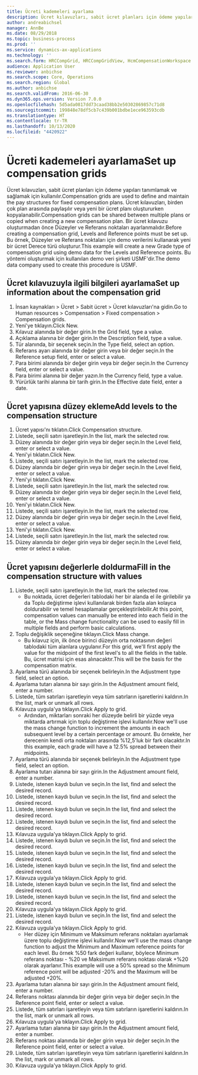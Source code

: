 ```yaml
---
title: Ücreti kademeleri ayarlama
description: Ücret kılavuzları, sabit ücret planları için ödeme yapıları tanımlamak ve sağlamak için kullanılır.
author: andreabichsel
manager: AnnBe
ms.date: 08/29/2018
ms.topic: business-process
ms.prod: ''
ms.service: dynamics-ax-applications
ms.technology: ''
ms.search.form: HRCCompGrid, HRCCompGridView, HcmCompensationWorkspace
audience: Application User
ms.reviewer: anbichse
ms.search.scope: Core, Operations
ms.search.region: Global
ms.author: anbichse
ms.search.validFrom: 2016-06-30
ms.dyn365.ops.version: Version 7.0.0
ms.openlocfilehash: 5d5ada0817dd73caad38bb2e50302869857c71d8
ms.sourcegitcommit: 199848e78df5cb7c439b001bdbe1ece963593cdb
ms.translationtype: HT
ms.contentlocale: tr-TR
ms.lasthandoff: 10/13/2020
ms.locfileid: "4420922"
---
```

# <a name="set-up-compensation-grids"></a><span data-ttu-id="f3e36-103">Ücreti kademeleri ayarlama</span><span class="sxs-lookup"><span data-stu-id="f3e36-103">Set up compensation grids</span></span>

<span data-ttu-id="f3e36-104">Ücret kılavuzları, sabit ücret planları için ödeme yapıları tanımlamak ve sağlamak için kullanılır.</span><span class="sxs-lookup"><span data-stu-id="f3e36-104">Compensation grids are used to define and maintain the pay structures for fixed compensation plans.</span></span> <span data-ttu-id="f3e36-105">Ücret kılavuzları, birden çok plan arasında paylaşılır veya yeni bir ücret planı oluştururken kopyalanabilir.</span><span class="sxs-lookup"><span data-stu-id="f3e36-105">Compensation grids can be shared between multiple plans or copied when creating a new compensation plan.</span></span>  <span data-ttu-id="f3e36-106">Bir ücret kılavuzu oluşturmadan önce Düzeyler ve Referans noktaları ayarlanmalıdır.</span><span class="sxs-lookup"><span data-stu-id="f3e36-106">Before creating a compensation grid, Levels and Reference points must be set up.</span></span> <span data-ttu-id="f3e36-107">Bu örnek, Düzeyler ve Referans noktaları için demo verilerini kullanarak yeni bir ücret Derece türü oluşturur.</span><span class="sxs-lookup"><span data-stu-id="f3e36-107">This example will create a new Grade type of compensation grid using demo data for the Levels and Reference points.</span></span> <span data-ttu-id="f3e36-108">Bu yöntemi oluşturmak için kullanılan demo veri şirketi USMF'dir.</span><span class="sxs-lookup"><span data-stu-id="f3e36-108">The demo data company used to create this procedure is USMF.</span></span>


## <a name="set-up-information-about-the-compensation-grid"></a><span data-ttu-id="f3e36-109">Ücret kılavuzuyla ilgili bilgileri ayarlama</span><span class="sxs-lookup"><span data-stu-id="f3e36-109">Set up information about the compensation grid</span></span>
1. <span data-ttu-id="f3e36-110">İnsan kaynakları > Ücret > Sabit ücret > Ücret kılavuzları'na gidin.</span><span class="sxs-lookup"><span data-stu-id="f3e36-110">Go to Human resources > Compensation > Fixed compensation > Compensation grids.</span></span>
2. <span data-ttu-id="f3e36-111">Yeni'ye tıklayın.</span><span class="sxs-lookup"><span data-stu-id="f3e36-111">Click New.</span></span>
3. <span data-ttu-id="f3e36-112">Kılavuz alanında bir değer girin.</span><span class="sxs-lookup"><span data-stu-id="f3e36-112">In the Grid field, type a value.</span></span>
4. <span data-ttu-id="f3e36-113">Açıklama alanına bir değer girin.</span><span class="sxs-lookup"><span data-stu-id="f3e36-113">In the Description field, type a value.</span></span>
5. <span data-ttu-id="f3e36-114">Tür alanında, bir seçenek seçin.</span><span class="sxs-lookup"><span data-stu-id="f3e36-114">In the Type field, select an option.</span></span>
6. <span data-ttu-id="f3e36-115">Referans ayarı alanında bir değer girin veya bir değer seçin.</span><span class="sxs-lookup"><span data-stu-id="f3e36-115">In the Reference setup field, enter or select a value.</span></span>
7. <span data-ttu-id="f3e36-116">Para birimi alanında bir değer girin veya bir değer seçin.</span><span class="sxs-lookup"><span data-stu-id="f3e36-116">In the Currency field, enter or select a value.</span></span>
8. <span data-ttu-id="f3e36-117">Para birimi alanına bir değer yazın.</span><span class="sxs-lookup"><span data-stu-id="f3e36-117">In the Currency field, type a value.</span></span>
9. <span data-ttu-id="f3e36-118">Yürürlük tarihi alanına bir tarih girin.</span><span class="sxs-lookup"><span data-stu-id="f3e36-118">In the Effective date field, enter a date.</span></span>

## <a name="add-levels-to-the-compensation-structure"></a><span data-ttu-id="f3e36-119">Ücret yapısına düzey ekleme</span><span class="sxs-lookup"><span data-stu-id="f3e36-119">Add levels to the compensation structure</span></span>
1. <span data-ttu-id="f3e36-120">Ücret yapısı'nı tıklatın.</span><span class="sxs-lookup"><span data-stu-id="f3e36-120">Click Compensation structure.</span></span>
2. <span data-ttu-id="f3e36-121">Listede, seçili satırı işaretleyin.</span><span class="sxs-lookup"><span data-stu-id="f3e36-121">In the list, mark the selected row.</span></span>
3. <span data-ttu-id="f3e36-122">Düzey alanında bir değer girin veya bir değer seçin.</span><span class="sxs-lookup"><span data-stu-id="f3e36-122">In the Level field, enter or select a value.</span></span>
4. <span data-ttu-id="f3e36-123">Yeni'yi tıklatın.</span><span class="sxs-lookup"><span data-stu-id="f3e36-123">Click New.</span></span>
5. <span data-ttu-id="f3e36-124">Listede, seçili satırı işaretleyin.</span><span class="sxs-lookup"><span data-stu-id="f3e36-124">In the list, mark the selected row.</span></span>
6. <span data-ttu-id="f3e36-125">Düzey alanında bir değer girin veya bir değer seçin.</span><span class="sxs-lookup"><span data-stu-id="f3e36-125">In the Level field, enter or select a value.</span></span>
7. <span data-ttu-id="f3e36-126">Yeni'yi tıklatın.</span><span class="sxs-lookup"><span data-stu-id="f3e36-126">Click New.</span></span>
8. <span data-ttu-id="f3e36-127">Listede, seçili satırı işaretleyin.</span><span class="sxs-lookup"><span data-stu-id="f3e36-127">In the list, mark the selected row.</span></span>
9. <span data-ttu-id="f3e36-128">Düzey alanında bir değer girin veya bir değer seçin.</span><span class="sxs-lookup"><span data-stu-id="f3e36-128">In the Level field, enter or select a value.</span></span>
10. <span data-ttu-id="f3e36-129">Yeni'yi tıklatın.</span><span class="sxs-lookup"><span data-stu-id="f3e36-129">Click New.</span></span>
11. <span data-ttu-id="f3e36-130">Listede, seçili satırı işaretleyin.</span><span class="sxs-lookup"><span data-stu-id="f3e36-130">In the list, mark the selected row.</span></span>
12. <span data-ttu-id="f3e36-131">Düzey alanında bir değer girin veya bir değer seçin.</span><span class="sxs-lookup"><span data-stu-id="f3e36-131">In the Level field, enter or select a value.</span></span>
13. <span data-ttu-id="f3e36-132">Yeni'yi tıklatın.</span><span class="sxs-lookup"><span data-stu-id="f3e36-132">Click New.</span></span>
14. <span data-ttu-id="f3e36-133">Listede, seçili satırı işaretleyin.</span><span class="sxs-lookup"><span data-stu-id="f3e36-133">In the list, mark the selected row.</span></span>
15. <span data-ttu-id="f3e36-134">Düzey alanında bir değer girin veya bir değer seçin.</span><span class="sxs-lookup"><span data-stu-id="f3e36-134">In the Level field, enter or select a value.</span></span>

## <a name="fill-in-the-compensation-structure-with-values"></a><span data-ttu-id="f3e36-135">Ücret yapısını değerlerle doldurma</span><span class="sxs-lookup"><span data-stu-id="f3e36-135">Fill in the compensation structure with values</span></span>
1. <span data-ttu-id="f3e36-136">Listede, seçili satırı işaretleyin.</span><span class="sxs-lookup"><span data-stu-id="f3e36-136">In the list, mark the selected row.</span></span>
    * <span data-ttu-id="f3e36-137">Bu noktada, ücret değerleri tablodaki her bir alanda el ile girilebilir ya da Toplu değiştirme işlevi kullanılarak birden fazla alan kolayca doldurabilir ve temel hesaplamalar gerçekleştirilebilir.</span><span class="sxs-lookup"><span data-stu-id="f3e36-137">At this point, compensation values can manually be entered into each field in the table, or the Mass change functionality can be used to easily fill in multiple fields and perform basic calculations.</span></span>  
2. <span data-ttu-id="f3e36-138">Toplu değişiklik seçeneğine tıklayın.</span><span class="sxs-lookup"><span data-stu-id="f3e36-138">Click Mass change.</span></span>
    * <span data-ttu-id="f3e36-139">Bu kılavuz için, ilk önce birinci düzeyin orta noktasının değeri tablodaki tüm alanlara uygulanır.</span><span class="sxs-lookup"><span data-stu-id="f3e36-139">For this grid, we'll first apply the value for the midpoint of the first level's to all the fields in the table.</span></span> <span data-ttu-id="f3e36-140">Bu, ücret matrisi için esas alınacaktır.</span><span class="sxs-lookup"><span data-stu-id="f3e36-140">This will be the basis for the compensation matrix.</span></span>  
3. <span data-ttu-id="f3e36-141">Ayarlama türü alanında bir seçenek belirleyin.</span><span class="sxs-lookup"><span data-stu-id="f3e36-141">In the Adjustment type field, select an option.</span></span>
4. <span data-ttu-id="f3e36-142">Ayarlama tutarı alanına bir sayı girin.</span><span class="sxs-lookup"><span data-stu-id="f3e36-142">In the Adjustment amount field, enter a number.</span></span>
5. <span data-ttu-id="f3e36-143">Listede, tüm satırları işaretleyin veya tüm satırların işaretlerini kaldırın.</span><span class="sxs-lookup"><span data-stu-id="f3e36-143">In the list, mark or unmark all rows.</span></span>
6. <span data-ttu-id="f3e36-144">Kılavuza uygula'ya tıklayın.</span><span class="sxs-lookup"><span data-stu-id="f3e36-144">Click Apply to grid.</span></span>
    * <span data-ttu-id="f3e36-145">Ardından, miktarları sonraki her düzeyde belirli bir yüzde veya miktarda artırmak için toplu değiştirme işlevi kullanılır.</span><span class="sxs-lookup"><span data-stu-id="f3e36-145">Now we'll use the mass change function to increment the amounts in each subsequent level by a certain percentage or amount.</span></span> <span data-ttu-id="f3e36-146">Bu örnekte, her derecenin kendi orta noktaları arasında %12,5'luk bir fark olacaktır.</span><span class="sxs-lookup"><span data-stu-id="f3e36-146">In this example, each grade will have a 12.5% spread between their midpoints.</span></span>  
7. <span data-ttu-id="f3e36-147">Ayarlama türü alanında bir seçenek belirleyin.</span><span class="sxs-lookup"><span data-stu-id="f3e36-147">In the Adjustment type field, select an option.</span></span>
8. <span data-ttu-id="f3e36-148">Ayarlama tutarı alanına bir sayı girin.</span><span class="sxs-lookup"><span data-stu-id="f3e36-148">In the Adjustment amount field, enter a number.</span></span>
9. <span data-ttu-id="f3e36-149">Listede, istenen kaydı bulun ve seçin.</span><span class="sxs-lookup"><span data-stu-id="f3e36-149">In the list, find and select the desired record.</span></span>
10. <span data-ttu-id="f3e36-150">Listede, istenen kaydı bulun ve seçin.</span><span class="sxs-lookup"><span data-stu-id="f3e36-150">In the list, find and select the desired record.</span></span>
11. <span data-ttu-id="f3e36-151">Listede, istenen kaydı bulun ve seçin.</span><span class="sxs-lookup"><span data-stu-id="f3e36-151">In the list, find and select the desired record.</span></span>
12. <span data-ttu-id="f3e36-152">Listede, istenen kaydı bulun ve seçin.</span><span class="sxs-lookup"><span data-stu-id="f3e36-152">In the list, find and select the desired record.</span></span>
13. <span data-ttu-id="f3e36-153">Kılavuza uygula'ya tıklayın.</span><span class="sxs-lookup"><span data-stu-id="f3e36-153">Click Apply to grid.</span></span>
14. <span data-ttu-id="f3e36-154">Listede, istenen kaydı bulun ve seçin.</span><span class="sxs-lookup"><span data-stu-id="f3e36-154">In the list, find and select the desired record.</span></span>
15. <span data-ttu-id="f3e36-155">Listede, istenen kaydı bulun ve seçin.</span><span class="sxs-lookup"><span data-stu-id="f3e36-155">In the list, find and select the desired record.</span></span>
16. <span data-ttu-id="f3e36-156">Listede, istenen kaydı bulun ve seçin.</span><span class="sxs-lookup"><span data-stu-id="f3e36-156">In the list, find and select the desired record.</span></span>
17. <span data-ttu-id="f3e36-157">Kılavuza uygula'ya tıklayın.</span><span class="sxs-lookup"><span data-stu-id="f3e36-157">Click Apply to grid.</span></span>
18. <span data-ttu-id="f3e36-158">Listede, istenen kaydı bulun ve seçin.</span><span class="sxs-lookup"><span data-stu-id="f3e36-158">In the list, find and select the desired record.</span></span>
19. <span data-ttu-id="f3e36-159">Listede, istenen kaydı bulun ve seçin.</span><span class="sxs-lookup"><span data-stu-id="f3e36-159">In the list, find and select the desired record.</span></span>
20. <span data-ttu-id="f3e36-160">Kılavuza uygula'ya tıklayın.</span><span class="sxs-lookup"><span data-stu-id="f3e36-160">Click Apply to grid.</span></span>
21. <span data-ttu-id="f3e36-161">Listede, istenen kaydı bulun ve seçin.</span><span class="sxs-lookup"><span data-stu-id="f3e36-161">In the list, find and select the desired record.</span></span>
22. <span data-ttu-id="f3e36-162">Kılavuza uygula'ya tıklayın.</span><span class="sxs-lookup"><span data-stu-id="f3e36-162">Click Apply to grid.</span></span>
    * <span data-ttu-id="f3e36-163">Her düzey için Minimum ve Maksimum referans noktaları ayarlamak üzere toplu değiştirme işlevi kullanılır.</span><span class="sxs-lookup"><span data-stu-id="f3e36-163">Now we'll use the mass change function to adjust the Minimum and Maximum reference points for each level.</span></span> <span data-ttu-id="f3e36-164">Bu örnek %50 fark değeri kullanır, böylece Minimum referans noktası - %20 ve Maksimum referans noktası olarak +%20 olarak ayarlanır.</span><span class="sxs-lookup"><span data-stu-id="f3e36-164">This example will use a 50% spread so the Minimum reference point will be adjusted -20% and the Maximum will be adjusted +20%.</span></span>  
23. <span data-ttu-id="f3e36-165">Ayarlama tutarı alanına bir sayı girin.</span><span class="sxs-lookup"><span data-stu-id="f3e36-165">In the Adjustment amount field, enter a number.</span></span>
24. <span data-ttu-id="f3e36-166">Referans noktası alanında bir değer girin veya bir değer seçin.</span><span class="sxs-lookup"><span data-stu-id="f3e36-166">In the Reference point field, enter or select a value.</span></span>
25. <span data-ttu-id="f3e36-167">Listede, tüm satırları işaretleyin veya tüm satırların işaretlerini kaldırın.</span><span class="sxs-lookup"><span data-stu-id="f3e36-167">In the list, mark or unmark all rows.</span></span>
26. <span data-ttu-id="f3e36-168">Kılavuza uygula'ya tıklayın.</span><span class="sxs-lookup"><span data-stu-id="f3e36-168">Click Apply to grid.</span></span>
27. <span data-ttu-id="f3e36-169">Ayarlama tutarı alanına bir sayı girin.</span><span class="sxs-lookup"><span data-stu-id="f3e36-169">In the Adjustment amount field, enter a number.</span></span>
28. <span data-ttu-id="f3e36-170">Referans noktası alanında bir değer girin veya bir değer seçin.</span><span class="sxs-lookup"><span data-stu-id="f3e36-170">In the Reference point field, enter or select a value.</span></span>
29. <span data-ttu-id="f3e36-171">Listede, tüm satırları işaretleyin veya tüm satırların işaretlerini kaldırın.</span><span class="sxs-lookup"><span data-stu-id="f3e36-171">In the list, mark or unmark all rows.</span></span>
30. <span data-ttu-id="f3e36-172">Kılavuza uygula'ya tıklayın.</span><span class="sxs-lookup"><span data-stu-id="f3e36-172">Click Apply to grid.</span></span>

